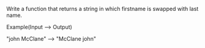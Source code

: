 Write a function that returns a string in which firstname is swapped with last name.

Example(Input --> Output)

"john McClane" --> "McClane john"
